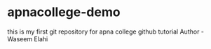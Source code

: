 # apnacollege-demo
this is my first git repository for apna college github tutorial
Author - Waseem Elahi
